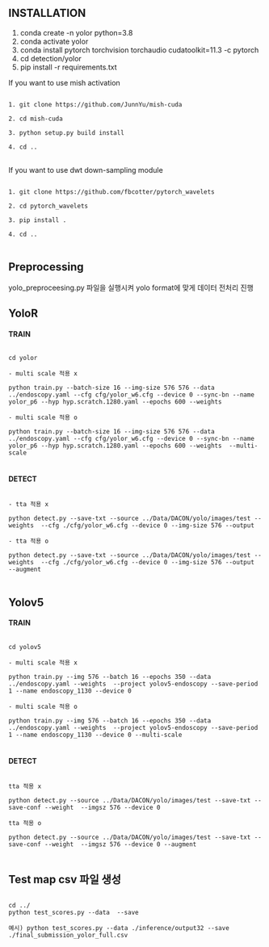 ## INSTALLATION

1. conda create -n yolor python=3.8
2. conda activate yolor
3. conda install pytorch torchvision torchaudio cudatoolkit=11.3 -c pytorch
4. cd detection/yolor
5. pip install -r requirements.txt


If you want to use mish activation

<pre>
<code>
1. git clone https://github.com/JunnYu/mish-cuda

2. cd mish-cuda

3. python setup.py build install

4. cd ..
</code>
</pre>


If you want to use dwt down-sampling module

<pre>
<code>
1. git clone https://github.com/fbcotter/pytorch_wavelets

2. cd pytorch_wavelets

3. pip install .

4. cd ..
</code>
</pre>

## Preprocessing



yolo_preproceesing.py 파일을 실행시켜 yolo format에 맞게 데이터 전처리 진행


## YoloR 
#### TRAIN

<pre>
<code>
cd yolor

- multi scale 적용 x

python train.py --batch-size 16 --img-size 576 576 --data ../endoscopy.yaml --cfg cfg/yolor_w6.cfg --device 0 --sync-bn --name yolor_p6 --hyp hyp.scratch.1280.yaml --epochs 600 --weights <weights path>

- multi scale 적용 o

python train.py --batch-size 16 --img-size 576 576 --data ../endoscopy.yaml --cfg cfg/yolor_w6.cfg --device 0 --sync-bn --name yolor_p6 --hyp hyp.scratch.1280.yaml --epochs 600 --weights <weights path> --multi-scale
</code>
</pre>

#### DETECT
<pre>
<code>
- tta 적용 x

python detect.py --save-txt --source ../Data/DACON/yolo/images/test --weights <weights path> --cfg ./cfg/yolor_w6.cfg --device 0 --img-size 576 --output <output path>

- tta 적용 o 

python detect.py --save-txt --source ../Data/DACON/yolo/images/test --weights <weights path> --cfg ./cfg/yolor_w6.cfg --device 0 --img-size 576 --output <output path> --augment
</code>
</pre>

  

## Yolov5 
#### TRAIN

<pre>
<code>
cd yolov5

- multi scale 적용 x

python train.py --img 576 --batch 16 --epochs 350 --data ../endoscopy.yaml --weights <weights path> --project yolov5-endoscopy --save-period 1 --name endoscopy_1130 --device 0

- multi scale 적용 o

python train.py --img 576 --batch 16 --epochs 350 --data ../endoscopy.yaml --weights <weights path> --project yolov5-endoscopy --save-period 1 --name endoscopy_1130 --device 0 --multi-scale
</code>
</pre>

#### DETECT
<pre>
<code>
tta 적용 x

python detect.py --source ../Data/DACON/yolo/images/test --save-txt --save-conf --weight <weights path> --imgsz 576 --device 0 

tta 적용 o 

python detect.py --source ../Data/DACON/yolo/images/test --save-txt --save-conf --weight <weights path> --imgsz 576 --device 0 --augment
</code>
</pre>


## Test map csv 파일 생성
<pre>
<code>
cd ../
python test_scores.py --data <data path> --save <save file path>

예시) python test_scores.py --data ./inference/output32 --save ./final_submission_yolor_full.csv
</code>
</pre>

